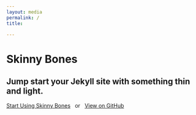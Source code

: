 ```yaml
---
layout: media 
permalink: /
title:   

---
```

<div class="page-lead" style="background-image:url({{site.url}}images/index/main_dark.jpeg)">

<div class="page-lead" style="background-image:url(//mmistakes.github.io/skinny-bones-jekyll/images/wood-texture-1600x800.jpg)">
      <div class="wrap page-lead-content">
        <h1>Skinny Bones</h1>
        <h2>Jump start your Jekyll site with something thin and light.</h2>
        <a href="//mmistakes.github.io/skinny-bones-jekyll/getting-started/" class="btn-inverse">Start Using Skinny Bones</a> &nbsp; or &nbsp; <a href="https://github.com/mmistakes/skinny-bones-jekyll" class="btn-inverse">View on GitHub</a>
      </div><!-- /.page-lead-content -->
    </div><!-- /.page-lead -->

<!-- /.tile -->


<!--<div class="tiles">
{% for post in site.posts %}
	{% include post-grid.html %}
{% endfor %}
</div>-->

